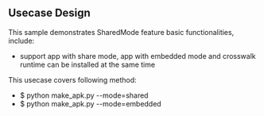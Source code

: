 ## Usecase Design

This sample demonstrates SharedMode feature basic functionalities, include:

* support app with share mode, app with embedded mode and crosswalk runtime can be installed at the same time

This usecase covers following method:

* $ python make_apk.py --mode=shared
* $ python make_apk.py --mode=embedded
